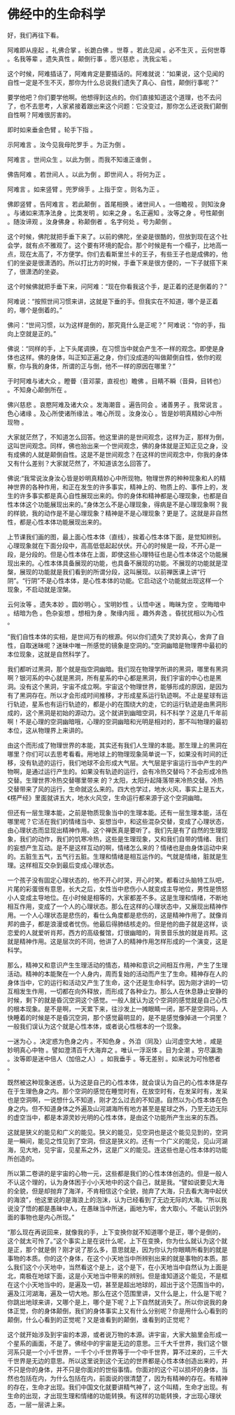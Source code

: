 # 佛经中的生命科学

好，我们再往下看。

阿难即从座起 。礼佛合掌 。长跪白佛 。世尊 。若此见闻 。必不生灭 。云何世尊 。名我等辈 。遗失真性 。颠倒行事 。愿兴慈悲 。洗我尘垢 。

这个时候，阿难插话了，阿难肯定是要插话的。阿难就说：“如果说，这个见闻的自性一定是不生不灭，那你为什么总说我们遗失了真心、自性，颠倒行事呢？”

要学他吧？你们要学他啊。他想得到这点的。你们直接知道这个道理，也不去问了，也不去思考，人家紧接着跟出来这个问题：它没变过，那你怎么还说我们颠倒自性啊？阿难很厉害的。

即时如来垂金色臂 。轮手下指 。

示阿难言 。汝今见我母陀罗手 。为正为倒 。

阿难言 。世间众生 。以此为倒 。而我不知谁正谁倒 。

佛告阿难 。若世间人 。以此为倒 。即世间人 。将何为正 。

阿难言 。如来竖臂 。兜罗绵手 。上指于空 。则名为正 。

佛即竖臂 。告阿难言 。若此颠倒 。首尾相换 。诸世间人 。一倍瞻视 。则知汝身 。与诸如来清净法身 。比类发明 。如来之身 。名正遍知 。汝等之身 。号性颠倒 。随汝谛观 。汝身佛身 。称颠倒者 。名字何处 。号为颠倒 。

这个时候，佛陀就把手垂下来了。以前的佛陀，坐姿是很酷的，但放到现在这个社会学，就有点不雅观了。这个要有环境的配合。那个时候是有一个榻子，比地高一点，现在太高了，不方便学。你们去看斯里兰卡的王子，有些王子也是成佛的，他们的坐姿是很潇洒的。所以打比方的时候，手垂下来是很方便的，一下子就搭下来了，很潇洒的坐姿。

这个时候佛就把手垂下来，问阿难：“现在你看我这个手，是正着的还是倒着的？”

阿难说：“按照世间习惯来讲，这就是下垂的手。但我实在不知道，哪个是正着的，哪个是倒着的。”

佛问：“世间习惯，以为这样是倒的，那究竟什么是正呢？” 阿难说：“你的手，指向上空就是正的。”

佛说：“同样的手，上下头尾调换，在习惯当中就会产生不一样的观念。即使是身体也这样。佛的身体，叫正知正遍之身，你们没成道的叫做颠倒自性，依你的观察，你与我的身体，所谓的正与倒，他不一样的原因在哪里？”

于时阿难与诸大众 。瞪瞢（音邓蒙，直视也）瞻佛 。目睛不瞬（音舜，目转也） 。不知身心颠倒所在 。

佛兴慈悲 。哀愍阿难及诸大众 。发海潮音 。遍告同会 。诸善男子 。我常说言 。色心诸缘 。及心所使诸所缘法 。唯心所现 。汝身汝心 。皆是妙明真精妙心中所现物 。

大家就茫然了，不知道怎么回答。他这里讲的是世间观念，这样为正，那样为倒，这叫世间观念。同样，佛也抬出来一个世间观念，佛的身体就是正知正见之身，没有成佛的人就是颠倒自性。这是不是世间观念？在这样的世间观念中，你我的身体又有什么差别？大家就茫然了，不知道该怎么回答了。

佛说:“我常说汝身汝心皆是妙明真精妙心中所现物。物理世界的种种现象和人的精神世界的各种作用，和正在发生的许多事实，精神上的、物质上的、事件上的，发生的许多事实都是真心自性展现出来的。你的身体和精神都是心理现象，也都是自性本体这个功能展现出来的。”身体怎么不是心理现象，得病是不是心理现象啊？我的样貌，我的动作是不是心理现象？精神是不是心理现象？更是了。这就是非自然性，都是心性本体功能展现出来的。

上节课我们画的图，最上面心性本体（直线），挨着心性本体下面，是觉知辨别。心理现象就在下面分段中，高高低低起起伏伏。开心的时候是一段，不开心是一段，是分段的。但是心性本体在上面，即使这些心理特征也是心性本体这个功能展现出来的。心性本体具备展现的功能，也具备不展现的功能。不展现的功能就是涅槃，展现的功能就是我们看到的所谓分段，这叫展现。以前禅医课上讲“行阴”。“行阴”不是心性本体，是心性本体的功能。它启动这个功能就出现这样一个现象，不启动就是涅槃。

云何汝等 。遗失本妙 。圆妙明心 。宝明妙性 。认悟中迷 。晦昧为空 。空晦暗中 。结暗为色 。色杂妄想 。想相为身 。聚缘内摇 。趣外奔逸 。昏扰扰相以为心性 。

“我们自性本体的实相，是世间万有的根源。何以你们遗失了灵妙真心，舍弃了自性，自取迷昧呢？迷昧中唯一所感觉的镜象是空洞的。”空洞幽暗是物理界中最初的本位现象，这就是自然科学了。

我们都听过黑洞，那个就是指空洞幽暗。我们现在物理学所讲的黑洞，哪里有黑洞啊？银河系的中心就是黑洞，所有星系的中心都是黑洞，我们宇宙的中心也是黑洞。没有这个黑洞，宇宙不成立啊。宇宙这个物理世界，能够形成的原因，是因为有了黑洞存在。所以才会形成时间推移，才形成星系运行轨迹啊。不止是星球有运行轨迹，星系也有运行轨迹的，都是小的在围绕大的走，它的运行轨迹是由黑洞形成的，这个黑洞是初始的源动力。这个就讲到幽暗空洞，科不科学？这是几千年前啊！不是心理的空洞幽暗哦，心理的空洞幽暗和光明是相对的，那不叫物理的最初本位，这从物理界上来讲的。

由这个而形成了物理世界的本能，其实还有我们人生理的本能。那生理上的黑洞在哪里？你们可以去思考看看。用地球上的物理现象简单说一下，如果没有时间的迁移，没有轨迹的运行，我们地球不会形成大气层。大气层是宇宙运行当中产生的产物啊，是通过运行产生的。如果没有轨迹的运行，会有冷热交替吗？不会形成冷热交替。生理世界冷热交替哪里带来 的？太阳，太阳升起降落带来冷热交替。冷热交替带来了风的运行，生命就这么来的。四大也学过，地水火风，事实上是五大，《楞严经》里面就讲五大，地水火风空，生命运行都来源于这个空洞幽暗。

但还有一层生理本能，之前是物质现象当中的生理本能。还有一层生理本能，活在哪里呢？它活在我们的情绪当中、妄想当中，和这些混杂交替，变成了心理状态，由心理状态而显现出精神作用。这个禅医真是要听了。我们先是有了自然的生理现象，我们的动作，我们的饥寒冷热，这些是生理现象，又和我们自带的情绪、我们的妄想产生互动。是不是这样互动的啊，情绪怎么来的？情绪也是由身体运动中来的。五脏生五气，五气行五脏。生理和情绪是相互运作的。气就是情绪，脏就是生理。这样相互交杂到最后变成心理状态。

一个孩子没有固定心理状态的，他不开心时哭，开心时笑。都看过头脑特工队吧，片尾的彩蛋很有意思，长大之后，女性当中悲伤小人就变成主导地位，男性是愤怒小人变成主导地位。在小时候是相等的，大家都差不多。这是生理和情绪，不断地相互作用，变成了一个人的心理状态。那么在这样的心理状态中，又展现出精神作用。一个人心理状态是悲伤的，看仕么角度都是悲伤的，这是精神作用了。就像肖邦的曲子，都是浪漫或者忧伤。他最后得肺结核走的。但是他的曲子就是这样，谈恋爱的人就爱听肖邦，西方的高级餐馆，灯很幽暗的，背景音乐放的就是肖邦。这就是精神作用。这是层次的不同，他讲了人的精神作用怎样形成的一个演变，这是科学。

那么，精神又和意识产生生理活动的情态，精神和意识之间相互作用，产生了生理活动。精神的本能聚在一个人身内，周而复始的活动而产生了生命。精神存在人的身体当中，它的运行和活动又产生了生命，这个还是生命科学。因为刚才讲的一切互相发生作用，一切都在向外释放，而形成了各种业力。那么人在休息静止安静的时候，剩下的就是昏沉空洞这个感觉。一般人就认为这个空洞的感觉就是自己心性的根本现象。是不是啊，一天累下来，往沙发上一摊眼睛一闭，那不是空洞吗，人快睡着的时候是不是昏沉空洞，那个感觉最明显的，是不是感觉像掉进一个洞里？一般我们误认为这个就是心性本体，或者说心性根本的一个现象。

一迷为心 。决定惑为色身之内 。不知色身 。外洎（同及）山河虚空大地 。咸是妙明真心中物 。譬如澄清百千大海弃之 。唯认一浮沤体 。目为全潮 。穷尽瀛渤 。汝等即是迷中倍人（加倍之人） 。如我垂手 。等无差别 。如来说为可怜愍者 。

既然被这种现象迷惑，认为这是自己的心性本体，就会误认为自己的心性本体是存在于生理色身之内。那个空洞的感觉在睡觉时有，在放空时有，在发呆时有，发呆也是空洞啊，一说想什么不知道，刚才怎么过去的不知道。自然以为心性本体在色身之内。但不知道身体之外遍及山河湖海所有地方甚至是星球之外，乃至无边无际的虚空当中，都是本源灵妙光明的心性本体，是由这个功能所产生出来的东西。

这就是狭义的能见和广义的能见。狭义的能见，见空洞也是这个能见见到的，空洞是一瞬间，能见之性见到了空洞，但这是狭义的。还有一个广义的能见，见山河湖海，见大地，见宇宙，见星系之外，这是广义的能见。连这些也是心性本体的功能所创造的。

所以第二卷讲的是宇宙的心物一元，这些都是我们的心性本体创造的。但是一般人不认这个理的，认为身体困于小小天地中的这个自己，就是我。“譬如说要见大海的全貌，但是却抛弃了海洋，不肯相信这个全貌，抛弃了大海，只去看大海中起伏的海浪”，他这里说的是海浪上的泡沫，认为已经看到了无边无际的大海。“所以我说没了悟的都是愚昧中人，在愚昧当中所迷，画地为牢，舍大取小。不能认识到外面的事物也是内心所现。”

“那么现在再说回来，就像我的手，上下变换你就不知道哪个是正，哪个是倒的，这个就太可怜了。”这个事实上是在说什么呢，上下在变换，你为仕么就认为这个就是正，那个就是倒？刚才说了那么多，意思就是，因为你认为你眼睛所看到的就是事物的本质。你的这个身体，在这个小天地当中所辨别出来的就是事物的本质。那么我们这个小天地中，当然看这个是上，这个是下，在小天地当中自然认为上面是北，南极在地球下面，这是小天地当中带来的辨别。但是谁知道这个能见，不是框在这个小天地当中的，是遍及一切，甚至是超出地球的，超出于这个范围当中的，遍及江河湖海，遍及一切大地。那么在这个范围里讲，又什么是上，什么是下呢？你跳出地球来讲，又哪个是上，哪个是下呢？上下自然就消失了。所以你说我的身体正觉，你的身体颠倒，我们的身体事实上又有什么分别呢？你是用什么心看到的颠倒，什么心看到的正觉呢？又是谁看到的颠倒，谁看到的正觉呢？

这个就开始涉及到宇宙的本源，或者说万物的本源。讲宇宙，大家大脑里会形成一个星系的画面，不是了。佛经中的宇宙是无边的意思。三千大千世界，我们这个银河系只是一个小千世界，一千个小千世界等于一个中千世界，算不过来的，三千大千世界是无边的意思。所以这里说到这个无边的世界都是心性本体创造出来的，并不只是你的身体，并不只是你面对的世俗事情。你面对的这个可以损坏的身体，当然也包括在内，为什么包括在内，前面说的很清楚了，因为有精神的存在。有精神的存在，生命才出现。我们中国文化就要讲精气神了，这个叫精，生命才出现。有生命的出现，才出现生理和情绪的功能转换。有这样的功能转换，才出现心理状态，一层一层讲上来。

